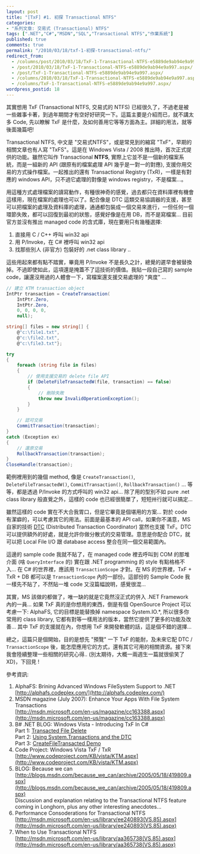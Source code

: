 ```yaml
---
layout: post
title: "[TxF] #1. 初探 Transactional NTFS"
categories:
- "系列文章: 交易式 (Transactional) NTFS"
tags: [".NET","C#","MSDN","SQL","Transactional NTFS","作業系統"]
published: true
comments: true
permalink: "/2010/03/18/txf-1-初探-transactional-ntfs/"
redirect_from:
  - /columns/post/2010/03/18/TxF-1-Transactional-NTFS-e5889de9ab94e9a997.aspx/
  - /post/2010/03/18/TxF-1-Transactional-NTFS-e5889de9ab94e9a997.aspx/
  - /post/TxF-1-Transactional-NTFS-e5889de9ab94e9a997.aspx/
  - /columns/2010/03/18/TxF-1-Transactional-NTFS-e5889de9ab94e9a997.aspx/
  - /columns/TxF-1-Transactional-NTFS-e5889de9ab94e9a997.aspx/
wordpress_postid: 18
---
```


其實想用 TxF (Transactional NTFS, 交易式的 NTFS) 已經很久了，不過老是被一些雜事卡著，到過年期間才有空好好研究一下。這篇主要是介紹而已，就不講太多 Code, 先以瞭解 TxF 是什麼，及如何善用它等等方面為主。詳細的用法，就等後面幾篇吧!

Transactional NTFS, 中文是 "交易式NTFS"，或是常見到的縮寫 "TxF"，早期的相關文章也有人寫 "TxFS"。這是在 Windows Vista / 2008 推出時，首次正式提供的功能。雖然它叫作 Transactional **NTFS**, 實際上它並不是一個新的檔案系統，而是一組新的 API (跟原有的檔案處理 API 幾乎是一對一的對應),  支援你用交易的方式操作檔案。一起推出的還有 Transactional Registry (TxR)，一樣是有對應的 windows API，只不過它處理的對像是 windows registry，不是檔案...。

用這種方式處理檔案的讀寫動作，有種很神奇的感覺，過去都只在資料庫裡有機會這樣用，現在檔案的處理也可以了。配合像是 DTC 這類交易協調器的支援，甚至可以把檔案的處理及資料庫的處理，通通都包裝成一個交易來進行，一但任何一個環節失敗，都可以回復到最初的狀態，感覺好像是在用 DB，而不是寫檔案... 目前官方並沒有推出 managed code 的含式庫，現在要用只有幾種選擇:

1. 直接用 C / C++ 呼叫 win32 api
1. 用 P/Invoke，在 C# 裡呼叫 win32 api
1. 找那些別人 (非官方) 包裝好的 .net class library ..

這些用起來都有點不踏實，畢竟用 P/Invoke 不是長久之計，總覺的遲早會被替換掉。不過即使如此，這項還是掩蓋不了這技術的價值。我貼一段自己寫的 sample code，讓還沒用過的人體會一下，寫檔案還支援交易處理的 "爽度" ...




```csharp 
// 建立 KTM transaction object
IntPtr transaction = CreateTransaction(
    IntPtr.Zero,
    IntPtr.Zero,
    0, 0, 0, 0,
    null);

string[] files = new string[] {
    @"c:\file1.txt",
    @"c:\file2.txt",
    @"c:\file3.txt"};

try
{
    foreach (string file in files)
    {
        // 使用支援交易的 delete file API
        if (DeleteFileTransactedW(file, transaction) == false)
        {
            // 刪除失敗
            throw new InvalidOperationException();
        }
    }

    // 認可交易
    CommitTransaction(transaction);
}
catch (Exception ex)
{
    // 還原交易
    RollbackTransaction(transaction);
}
CloseHandle(transaction);
```            


 

範例裡用到的幾個 method, 像是 ```CreateTransaction()```, ```DeleteFileTransactedW()```, ```CommitTransaction()```, ```RollbackTransaction()``` ... 等等，都是透過 P/Invoke 的方式呼叫的 win32 api... 除了用的型別不如 pure .net class library 般直覺之外，這樣的 code 也已經很簡單了，短短卅行就可以搞定...

雖然這樣的 code 實在不大合我胃口，但是它畢竟是個堪用的方案... 對於 code 有潔癖的，可以考慮其它的用法。前面是最基本的 API call，如果你不滿意，MS自家的技術 [DTC](http://en.wikipedia.org/wiki/Distributed_Transaction_Coordinator) (Distributed Transaction Coordinator) 當然也支援 TxF。DTC 可以提供額外的好處，就是允許你做分散式的交易管理。意思是你配合 DTC，就可以把 Local File I/O 跟 database access 整合在同一個交易範圍內。

這邊的 sample code 我就不貼了，在 managed code 裡去呼叫到 COM 的那堆介面 (啥 ```QueryInterface``` 的) 實在跟 .NET programming 的 style 有點格格不入... 在 C# 的世界裡，應該用 ```TransactionScope``` 才對。在 MS 的世界裡，TxF + TxR + DB 都可以是 ```TransactionScope``` 內的一部份。這部份的 Sample Code 我一樣先不貼了，不然貼一堆 code 又沒篇幅說明，感覺很混...

其實，MS 該做的都做了，唯一缺的就是它竟然沒正式的併入 .NET Framework 內的一員... 如果 TxF 真的是你想用的東西，倒是有個 OpenSource Project 可以考慮一下: AlphaFS, 它的目標是能替換掉 namespace System.IO.*, 所以很多你常用的 class library, 它都有對等一樣用法的版本，當然它提供了更多的功能及改善... 其中 TxF 的支援就在內，你想用 TxF 來開發軟體的話，這是個不錯的選擇...

總之，這篇只是個開始，目的是想先 "預覽" 一下 TxF 的能耐，及未來它配 DTC / ```TransactionScope``` 後，能怎麼應用它的方式，還有其它可用的相關資源。接下來我會陸續整理一些相關的研究心得.. (別太期待，大概一兩週生一篇就很偷笑了 XD)，下回見 !

 

 







參考資訊:
1. AlphaFS: Brining Advanced Windows FileSystem Support to .NET  
[http://alphafs.codeplex.com/](http://alphafs.codeplex.com/)
1. MSDN magazine (July 2007): Enhance Your Apps With File System Transactions  
[http://msdn.microsoft.com/en-us/magazine/cc163388.aspx](http://msdn.microsoft.com/en-us/magazine/cc163388.aspx)
1. B# .NET BLOG: Windows Vista - Introducing TxF In C#  
Part 1: [Transacted File Delete](http://community.bartdesmet.net/blogs/bart/archive/2006/11/05/Windows-Vista-_2D00_-Introducing-TxF-in-C_2300_-_2800_part-1_2900_-_2D00_-Transacted-file-delete.aspx)  
Part 2: [Using System.Transactions and the DTC](http://community.bartdesmet.net/blogs/bart/archive/2006/11/19/Windows-Vista-_2D00_-Introducing-TxF-in-C_2300_-_2800_part-2_2900_-_2D00_-Using-System.Transactions-and-the-DTC.aspx)  
Part 3: [CreateFileTransacted Demo](http://community.bartdesmet.net/blogs/bart/archive/2007/02/21/windows-vista-introducing-txf-in-c-part-3-createfiletransacted-demo.aspx)
1. Code Project: Windows Vista TxF / TxR  
[http://www.codeproject.com/KB/vista/KTM.aspx](http://www.codeproject.com/KB/vista/KTM.aspx)
1. BLOG: Because we can  
[http://blogs.msdn.com/because_we_can/archive/2005/05/18/419809.aspx](http://blogs.msdn.com/because_we_can/archive/2005/05/18/419809.aspx)  
Discussion and explanation relating to the Transactional NTFS feature coming in Longhorn, plus any other interesting anecdotes... 
1. Performance Consoderations for Transactional NTFS  
[http://msdn.microsoft.com/en-us/library/ee240893(VS.85).aspx](http://msdn.microsoft.com/en-us/library/ee240893(VS.85).aspx)
1. When to Use Transactional NTFS  
[http://msdn.microsoft.com/en-us/library/aa365738(VS.85).aspx](http://msdn.microsoft.com/en-us/library/aa365738(VS.85).aspx)
